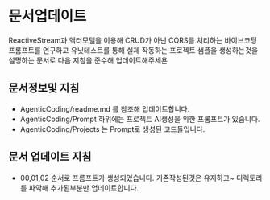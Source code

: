 # 문서업데이트

ReactiveStream과 액터모델을 이용해 CRUD가 아닌 CQRS를 처리하는 바이브코딩 프롬프트를 연구하고
유닛테스트를 통해 실제 작동하는 프로젝트 샘플을 생성하는것을 설명하는 문서로 다음 지침을 준수해 업데이트해주세욘

## 문서정보및 지침
- AgenticCoding/readme.md 를 참조해 업데이트합니다.
- AgenticCoding/Prompt 하위에는 프로젝트 AI생성을 위한 프롬프트가 있습니다.
- AgenticCoding/Projects 는 Prompt로 생성된 코드들입니다.

## 문서 업데이트  지침
- 00,01,02 순서로 프롬프트가 생성되었습니다. 기존작성된것은 유지하고~ 디렉토리를 파악해 추가된부분만 업데이트합니다.

